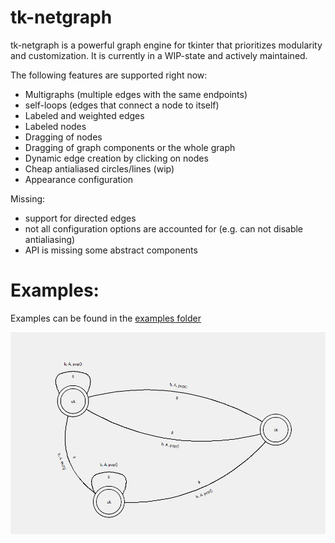 # tk-netgraph
tk-netgraph is a powerful graph engine for tkinter that prioritizes modularity and customization. It is 
currently in a WIP-state and actively maintained.

The following features are supported right now:
- Multigraphs (multiple edges with the same endpoints)
- self-loops (edges that connect a node to itself)
- Labeled and weighted edges
- Labeled nodes
- Dragging of nodes
- Dragging of graph components or the whole graph
- Dynamic edge creation by clicking on nodes
- Cheap antialiased circles/lines (wip)
- Appearance configuration

Missing:
- support for directed edges
- not all configuration options are accounted for (e.g. can not disable antialiasing)
- API is missing some abstract components

# Examples:
Examples can be found in the [examples folder](examples/)

![Example application](examples/screenshots/graph.png)